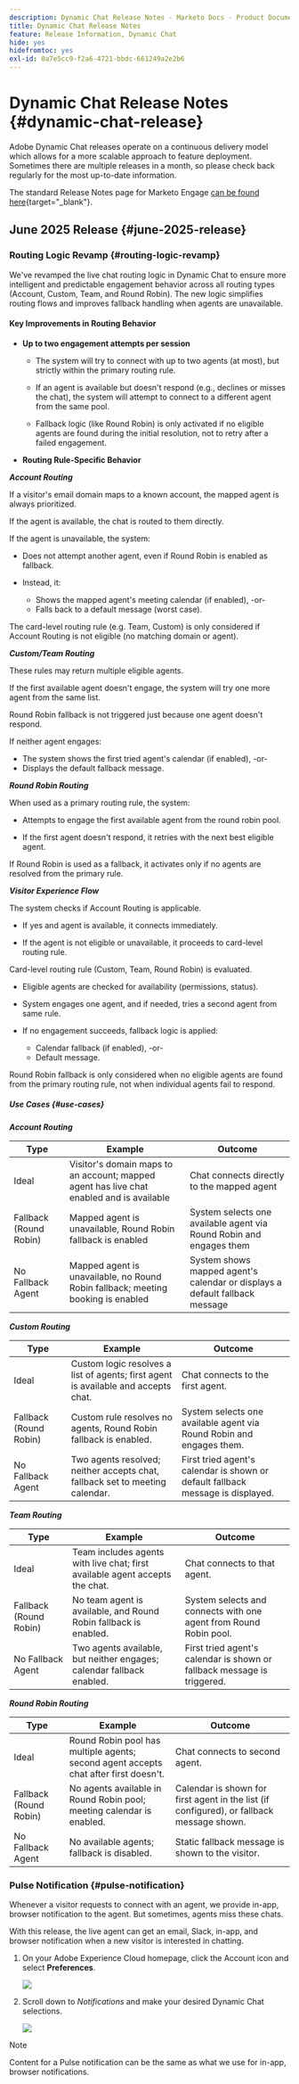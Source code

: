 ```yaml
---
description: Dynamic Chat Release Notes - Marketo Docs - Product Documentation
title: Dynamic Chat Release Notes
feature: Release Information, Dynamic Chat
hide: yes
hidefromtoc: yes
exl-id: 0a7e5cc9-f2a6-4721-bbdc-661249a2e2b6
---
```

# Dynamic Chat Release Notes {#dynamic-chat-release}

Adobe Dynamic Chat releases operate on a continuous delivery model which allows for a more scalable approach to feature deployment. Sometimes there are multiple releases in a month, so please check back regularly for the most up-to-date information.

The standard Release Notes page for Marketo Engage [can be found here](/help/marketo/release-notes/current.md){target="_blank"}.

## June 2025 Release {#june-2025-release}

### Routing Logic Revamp {#routing-logic-revamp}

We've revamped the live chat routing logic in Dynamic Chat to ensure more intelligent and predictable engagement behavior across all routing types (Account, Custom, Team, and Round Robin). The new logic simplifies routing flows and improves fallback handling when agents are unavailable.

#### Key Improvements in Routing Behavior

* **Up to two engagement attempts per session**

  * The system will try to connect with up to two agents (at most), but strictly within the primary routing rule.

  * If an agent is available but doesn't respond (e.g., declines or misses the chat), the system will attempt to connect to a different agent from the same pool.

  * Fallback logic (like Round Robin) is only activated if no eligible agents are found during the initial resolution, not to retry after a failed engagement.

* **Routing Rule-Specific Behavior**

_**Account Routing**_

If a visitor's email domain maps to a known account, the mapped agent is always prioritized.

If the agent is available, the chat is routed to them directly.

If the agent is unavailable, the system:

  * Does not attempt another agent, even if Round Robin is enabled as fallback.

  * Instead, it:

    * Shows the mapped agent's meeting calendar (if enabled),
    -or-
    * Falls back to a default message (worst case).

The card-level routing rule (e.g. Team, Custom) is only considered if Account Routing is not eligible (no matching domain or agent).

_**Custom/Team Routing**_

These rules may return multiple eligible agents.

If the first available agent doesn't engage, the system will try one more agent from the same list.

Round Robin fallback is not triggered just because one agent doesn't respond.

If neither agent engages:

  * The system shows the first tried agent's calendar (if enabled),
  -or-
  * Displays the default fallback message.

_**Round Robin Routing**_

When used as a primary routing rule, the system:

  * Attempts to engage the first available agent from the round robin pool.

  * If the first agent doesn't respond, it retries with the next best eligible agent.

If Round Robin is used as a fallback, it activates only if no agents are resolved from the primary rule.

_**Visitor Experience Flow**_

The system checks if Account Routing is applicable.

  * If yes and agent is available, it connects immediately.

  * If the agent is not eligible or unavailable, it proceeds to card-level routing rule.

Card-level routing rule (Custom, Team, Round Robin) is evaluated.

  * Eligible agents are checked for availability (permissions, status).

  * System engages one agent, and if needed, tries a second agent from same rule.

  * If no engagement succeeds, fallback logic is applied:

    * Calendar fallback (if enabled),
    -or-
    * Default message.

Round Robin fallback is only considered when no eligible agents are found from the primary routing rule, not when individual agents fail to respond.

##### Use Cases {#use-cases}

_**Account Routing**_

<table><thead>
  <tr>
    <th>Type</th>
    <th>Example</th>
    <th>Outcome</th>
  </tr></thead>
<tbody>
  <tr>
    <td>Ideal</td>
    <td>Visitor's domain maps to an account; mapped agent has live chat enabled and is available</td>
    <td>Chat connects directly to the mapped agent</td>
  </tr>
  <tr>
    <td>Fallback (Round Robin)</td>
    <td>Mapped agent is unavailable, Round Robin fallback is enabled</td>
    <td>System selects one available agent via Round Robin and engages them </td>
  </tr>
  <tr>
    <td>No Fallback Agent</td>
    <td>Mapped agent is unavailable, no Round Robin fallback; meeting booking is enabled</td>
    <td>System shows mapped agent's calendar or displays a default fallback message</td>
  </tr>
</tbody></table>

_**Custom Routing**_

<table><thead>
  <tr>
    <th>Type</th>
    <th>Example</th>
    <th>Outcome</th>
  </tr></thead>
<tbody>
  <tr>
    <td>Ideal</td>
    <td>Custom logic resolves a list of agents; first agent is available and accepts chat.</td>
    <td>Chat connects to the first agent.</td>
  </tr>
  <tr>
    <td>Fallback (Round Robin)</td>
    <td>Custom rule resolves no agents, Round Robin fallback is enabled.</td>
    <td>System selects one available agent via Round Robin and engages them.</td>
  </tr>
  <tr>
    <td>No Fallback Agent</td>
    <td>Two agents resolved; neither accepts chat, fallback set to meeting calendar.</td>
    <td>First tried agent's calendar is shown or default fallback message is displayed.</td>
  </tr>
</tbody></table>

_**Team Routing**_

<table><thead>
  <tr>
    <th>Type</th>
    <th>Example</th>
    <th>Outcome</th>
  </tr></thead>
<tbody>
  <tr>
    <td>Ideal</td>
    <td>Team includes agents with live chat; first available agent accepts the chat.</td>
    <td>Chat connects to that agent.</td>
  </tr>
  <tr>
    <td>Fallback (Round Robin)</td>
    <td>No team agent is available, and Round Robin fallback is enabled.</td>
    <td>System selects and connects with one agent from Round Robin pool.</td>
  </tr>
  <tr>
    <td>No Fallback Agent</td>
    <td>Two agents available, but neither engages; calendar fallback enabled.</td>
    <td>First tried agent's calendar is shown or fallback message is triggered.</td>
  </tr>
</tbody></table>

_**Round Robin Routing**_

<table><thead>
  <tr>
    <th>Type</th>
    <th>Example</th>
    <th>Outcome</th>
  </tr></thead>
<tbody>
  <tr>
    <td>Ideal</td>
    <td>Round Robin pool has multiple agents; second agent accepts chat after first doesn't.</td>
    <td>Chat connects to second agent.</td>
  </tr>
  <tr>
    <td>Fallback (Round Robin)</td>
    <td>No agents available in Round Robin pool; meeting calendar is enabled.</td>
    <td>Calendar is shown for first agent in the list (if configured), or fallback message shown.</td>
  </tr>
  <tr>
    <td>No Fallback Agent</td>
    <td>No available agents; fallback is disabled.</td>
    <td>Static fallback message is shown to the visitor.</td>
  </tr>
</tbody></table>

### Pulse Notification {#pulse-notification}

Whenever a visitor requests to connect with an agent, we provide in-app, browser notification to the agent. But sometimes, agents miss these chats.

With this release, the live agent can get an email, Slack, in-app, and browser notification when a new visitor is interested in chatting.

1. On your Adobe Experience Cloud homepage, click the Account icon and select **Preferences**.

   ![](assets/dynamic-chat-june-2025-release-1.png)

1. Scroll down to _Notifications_ and make your desired Dynamic Chat selections.

   ![](assets/dynamic-chat-june-2025-release-2.png)

>[!NOTE]
>
>Content for a Pulse notification can be the same as what we use for in-app, browser notifications.
